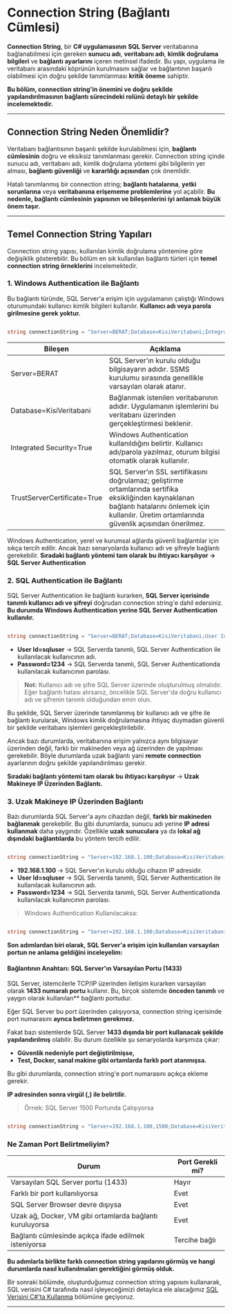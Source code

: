 # Connection String (Bağlantı Cümlesi)

**Connection String**, bir **C# uygulamasının** **SQL Server** veritabanına bağlanabilmesi için gereken **sunucu adı**, **veritabanı adı**, **kimlik doğrulama bilgileri** ve **bağlantı ayarlarını** içeren metinsel ifadedir. Bu yapı, uygulama ile veritabanı arasındaki köprünün kurulmasını sağlar ve bağlantının başarılı olabilmesi için doğru şekilde tanımlanması **kritik öneme** sahiptir.

**Bu bölüm, connection string'in önemini ve doğru şekilde yapılandırılmasının bağlantı sürecindeki rolünü detaylı bir şekilde incelemektedir.**

---

## Connection String Neden Önemlidir?

Veritabanı bağlantısının başarılı şekilde kurulabilmesi için, **bağlantı cümlesinin** doğru ve eksiksiz tanımlanması gerekir. Connection string içinde sunucu adı, veritabanı adı, kimlik doğrulama yöntemi gibi bilgilerin yer alması, **bağlantı güvenliği** ve **kararlılığı açısından** çok önemlidir.

Hatalı tanımlanmış bir connection string; **bağlantı hatalarına**, **yetki sorunlarına** veya **veritabanına erişememe problemlerine** yol açabilir. **Bu nedenle, bağlantı cümlesinin yapısının ve bileşenlerini iyi anlamak büyük önem taşır.**

---

## Temel Connection String Yapıları

Connection string yapısı, kullanılan kimlik doğrulama yöntemine göre değişiklik gösterebilir. Bu bölüm en sık kullanılan bağlantı türleri için **temel connection string örneklerini** incelemektedir.

### 1. Windows Authentication ile Bağlantı

Bu bağlantı türünde, SQL Server'a erişim için uygulamanın çalıştığı Windows oturumundaki kullanıcı kimlik bilgileri kullanılır. **Kullanıcı adı veya parola girilmesine gerek yoktur.**

```csharp

string connectionString = "Server=BERAT;Database=KisiVeritabani;Integrated Security=True;TrustServerCertificate=True;";

```

| Bileşen                     | Açıklama                                                                                                                                                     |
|----------------------------|--------------------------------------------------------------------------------------------------------------------------------------------------------------|
| Server=BERAT               | SQL Server’ın kurulu olduğu bilgisayarın adıdır. SSMS kurulumu sırasında genellikle varsayılan olarak atanır.                                               |
| Database=KisiVeritabani    | Bağlanmak istenilen veritabanının adıdır. Uygulamanın işlemlerini bu veritabanı üzerinden gerçekleştirmesi beklenir.                                       |
| Integrated Security=True   | Windows Authentication kullanıldığını belirtir. Kullanıcı adı/parola yazılmaz, oturum bilgisi otomatik olarak kullanılır.                                  |
| TrustServerCertificate=True| SQL Server’ın SSL sertifikasını doğrulamaz; geliştirme ortamlarında sertifika eksikliğinden kaynaklanan bağlantı hatalarını önlemek için kullanılır. Üretim ortamlarında güvenlik açısından önerilmez. |

Windows Authentication, yerel ve kurumsal ağlarda güvenli bağlantılar için sıkça tercih edilir. Ancak bazı senaryolarda kullanıcı adı ve şifreyle bağlantı gerekebilir. **Sıradaki bağlantı yöntemi tam olarak bu ihtiyacı karşılıyor → SQL Server Authentication**

### 2. SQL Authentication ile Bağlantı

SQL Server Authentication ile bağlantı kurarken, **SQL Server içerisinde tanımlı kullanıcı adı ve şifreyi** doğrudan connection string'e dahil edersiniz. **Bu durumda Windows Authentication yerine SQL Server Authentication kullanılır.**

```csharp

string connectionString = "Server=BERAT;Database=KisiVeritabani;User Id=sqluser;Password=1234;TrustServerCertificate=True;";

```

- **User Id=sqluser** → SQL Serverda tanımlı, SQL Server Authentication ile kullanılacak kullanıcının adı.
- **Password=1234**   → SQL Serverda tanımlı, SQL Server Authenticationda kullanılacak kullanıcının parolası.

> **Not:**
> Kullanıcı adı ve şifre SQL Server üzerinde oluşturulmuş olmalıdır. 
> Eğer bağlantı hatası alırsanız, öncelikle SQL Server'da doğru kullanıcı adı ve şifrenin tanımlı olduğundan emin olun.

Bu şekilde, SQL Server üzerinde tanımlanmış bir kullanıcı adı ve şifre ile bağlantı kurularak, Windows kimlik doğrulamasına ihtiyaç duymadan güvenli bir şekilde veritabanı işlemleri gerçekleştirilebilir.

Ancak bazı durumlarda, veritabanına erişim yalnızca aynı bilgisayar üzerinden değil, farklı bir makineden veya ağ üzerinden de yapılması gerekebilir. Böyle durumlarda uzak bağlantı yani **remote connection** ayarlarının doğru şekilde yapılandırılması gerekir.
  
**Sıradaki bağlantı yöntemi tam olarak bu ihtiyacı karşılıyor** → **Uzak Makineye IP Üzerinden Bağlantı.**

### 3. Uzak Makineye IP Üzerinden Bağlantı

Bazı durumlarda SQL Server'a aynı cihazdan değil, **farklı bir makineden bağlanmak** gerekebilir. Bu gibi durumlarda, sunucu adı yerine **IP adresi kullanmak** daha yaygındır. Özellikle **uzak sunuculara** ya da **lokal ağ dışındaki bağlantılarda** bu yöntem tercih edilir.

```csharp

string connectionString = "Server=192.168.1.100;Database=KisiVeritabani;User Id=sqluser;Password=1234;TrustServerCertificate=True;";

```

- **192.168.1.100** → SQL Server'ın kurulu olduğu cihazın IP adresidir.
- **User Id=sqluser** → SQL Serverda tanımlı, SQL Server Authentication ile kullanılacak kullanıcının adı.
- **Password=1234**   → SQL Serverda tanımlı, SQL Server Authenticationda kullanılacak kullanıcının parolası.

> Windows Authentication Kullanılacaksa:

```csharp

string connectionString = "Server=192.168.1.100;Database=KisiVeritabani;Integrated Security=True;TrustServerCertificate=True;";

```

**Son adımlardan biri olarak, SQL Server'a erişim için kullanılan **varsayılan portun** ne anlama geldiğini inceleyelim:**

#### Bağlantının Anahtarı: SQL Server'ın Varsayılan Portu (1433)

SQL Server, istemcilerle TCP/IP üzerinden iletişim kurarken varsayılan olarak **1433 numaralı portu** kullanır.
Bu, birçok sistemde **önceden tanımlı** ve yaygın olarak kullanılan** bağlantı portudur.

Eğer SQL Server bu port üzerinden çalışıyorsa, connection string içerisinde port numarasını **ayrıca belirtmen gerekmez.**

Fakat bazı sistemlerde SQL Server **1433 dışında bir port kullanacak şekilde yapılandırılmış** olabilir.
Bu durum özellikle şu senaryolarda karşımıza çıkar:

- **Güvenlik nedeniyle port değiştirilmişse,**
- **Test, Docker, sanal makine gibi ortamlarda farklı port atanmışsa.**

Bu gibi durumlarda, connection string'e port numarasını açıkça ekleme gerekir.

**IP adresinden sonra virgül (,) ile belirtilir.**

> Örnek: SQL Server 1500 Portunda Çalışıyorsa

```csharp

string connectionString = "Server=192.168.1.100,1500;Database=KisiVeritabani;User Id=sqluser;Password=1234;TrustServerCertificate=True;";

```

### Ne Zaman Port Belirtmeliyim?

| **Durum**                                                   | **Port Gerekli mi?**|
|-------------------------------------------------------------|----------------------|
| Varsayılan SQL Server portu (1433)                          | Hayır                |
| Farklı bir port kullanılıyorsa                              | Evet                 |
| SQL Server Browser devre dışıysa                            | Evet                 |
| Uzak ağ, Docker, VM gibi ortamlarda bağlantı kuruluyorsa    | Evet                 |
| Bağlantı cümlesinde açıkça ifade edilmek isteniyorsa        | Tercihe bağlı        |

**Bu adımlarla birlikte farklı connection string yapılarını görmüş ve hangi durumlarda nasıl kullanılmaları gerektiğini görmüş olduk.**

Bir sonraki bölümde, oluşturduğumuz connection string yapısını kullanarak, SQL verisini C# tarafında nasıl işleyeceğimizi detaylıca ele alacağımız [SQL Verisini C#'ta Kullanma](./05-sql-verisini-kullanma-ornegi.md) bölümüne geçiyoruz.

---
